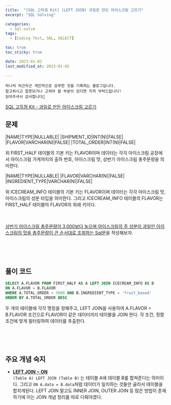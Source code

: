 ```yaml
---
title:  "[SQL 고득점 Kit] (LEFT JOIN) 과일로 만든 아이스크림 고르기"
excerpt: "SQL Solving"

categories:
  - Sql-solve
tags:
  - [Coding Test, SQL, SELECT]

toc: true
toc_sticky: true

date: 2023-01-02
last_modified_at: 2023-01-02

---
```

```
하나씩 차근차근 개인적으로 공부한 것을 기록하는 블로그입니다.
참고하시고 잘못되거나 고쳐야 할 부분이 있다면 지적 부탁드립니다!
읽어주셔서 감사합니다🙂
```

[SQL 고득점 Kit - 과일로 만든 아이스크림 고르기](https://school.programmers.co.kr/learn/courses/30/lessons/133025)

## 문제

|NAME|TYPE|NULLABLE|
|SHIPMENT_ID|INT(N)|FALSE|
|FLAVOR|VARCHAR(N)|FALSE|
|TOTAL_ORDER|INT(N)|FALSE|

위 FIRST_HALF 테이블의 기본 키는 FLAVOR이며 데이터는 각각 아이스크림 공장에서 아이스크림 가게까지의 출하 번호, 아이스크림 맛, 상반기 아이스크림 총주문량을 의미한다.<br>

|NAME|TYPE|NULLABLE|
|FLAVOR|VARCHAR(N)|FALSE|
|INGREDIENT_TYPE|VARCHAR(N)|FALSE|

위 ICECREAM_INFO 테이블의 기본 키는 FLAVOR이며 데이터는 각각 아이스크림 맛, 아이스크림의 성분 타입을 의미한다. 그리고 ICECREAM_INFO 테이블의 FLAVOR는 FIRST_HALF 테이블의 FLAVOR의 외래 키이다.

<br><br>
<u>상반기 아이스크림 총주문량이 3,000보다 높으며 아이스크림의 주 성분이 과일인 아이스크림의 맛을 총주문량이 큰 순서대로 조회하는 Sql문</u>을 작성해보자.

<br><br><br>

## 풀이 코드
```sql
SELECT A.FLAVOR FROM FIRST_HALF AS A LEFT JOIN ICECREAM_INFO AS B
ON A.FLAVOR = B.FLAVOR
WHERE A.TOTAL_ORDER > 3000 AND B.INGREDIENT_TYPE = 'fruit_based'
ORDER BY A.TOTAL_ORDER DESC
```
두 개의 테이블에 각각 명칭을 정해주고, LEFT JOIN을 사용하여 A.FLAVOR = B.FLAVOR 조건으로 FLAVOR이 같은 데이터끼리 테이블을 JOIN 한다. 각 조건, 정렬 조건에 맞게 필터링하여 데이터를 추출한다.


<br><br><br>

## 주요 개념 숙지

- **<u>LEFT JOIN ~ ON</u>**<br>
`(Table A) LEFT JOIN (Table B)` 는 테이블 A에 테이블 B를 합쳐준다는 의미이다. 그리고 `ON A.data = B.data`처럼 데이터가 일치하는 것들만 골라서 테이블을 합치게된다. LEFT JOIN 말고도 INNER JOIN, OUTER JOIN 등 많은 방법이 존재하기에 이는 JOIN 개념 정리를 따로 다뤄야겠다.


<br><br><br>